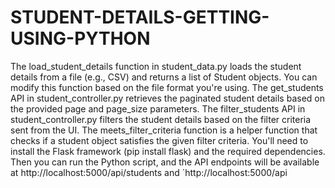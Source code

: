 # STUDENT-DETAILS-GETTING-USING-PYTHON

The load_student_details function in student_data.py loads the student details from a file (e.g., CSV) and returns a list of Student objects. You can modify this function based on the file format you're using.
The get_students API in student_controller.py retrieves the paginated student details based on the provided page and page_size parameters.
The filter_students API in student_controller.py filters the student details based on the filter criteria sent from the UI.
The meets_filter_criteria function is a helper function that checks if a student object satisfies the given filter criteria.
You'll need to install the Flask framework (pip install flask) and the required dependencies. Then you can run the Python script, and the API endpoints will be available at http://localhost:5000/api/students and `http://localhost:5000/api
